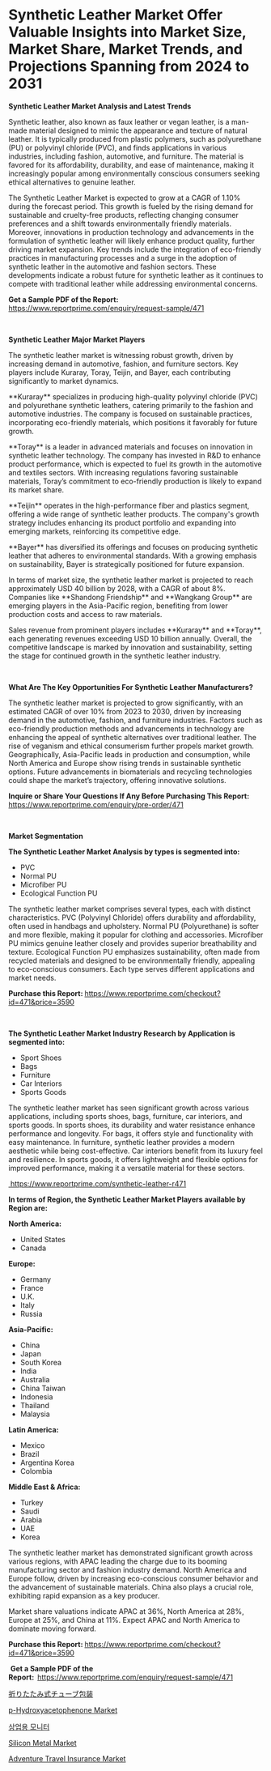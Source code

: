 <p><h1>Synthetic Leather Market Offer Valuable Insights into Market Size, Market Share, Market Trends, and Projections Spanning from 2024 to 2031</h1></p><p><strong>Synthetic Leather Market Analysis and Latest Trends</strong></p>
<p><p>Synthetic leather, also known as faux leather or vegan leather, is a man-made material designed to mimic the appearance and texture of natural leather. It is typically produced from plastic polymers, such as polyurethane (PU) or polyvinyl chloride (PVC), and finds applications in various industries, including fashion, automotive, and furniture. The material is favored for its affordability, durability, and ease of maintenance, making it increasingly popular among environmentally conscious consumers seeking ethical alternatives to genuine leather.</p><p>The Synthetic Leather Market is expected to grow at a CAGR of 1.10% during the forecast period. This growth is fueled by the rising demand for sustainable and cruelty-free products, reflecting changing consumer preferences and a shift towards environmentally friendly materials. Moreover, innovations in production technology and advancements in the formulation of synthetic leather will likely enhance product quality, further driving market expansion. Key trends include the integration of eco-friendly practices in manufacturing processes and a surge in the adoption of synthetic leather in the automotive and fashion sectors. These developments indicate a robust future for synthetic leather as it continues to compete with traditional leather while addressing environmental concerns.</p></p>
<p><strong>Get a Sample PDF of the Report:&nbsp;</strong> <a href="https://www.reportprime.com/enquiry/request-sample/471">https://www.reportprime.com/enquiry/request-sample/471</a></p>
<p>&nbsp;</p>
<p><strong>Synthetic Leather Major Market Players</strong></p>
<p><p>The synthetic leather market is witnessing robust growth, driven by increasing demand in automotive, fashion, and furniture sectors. Key players include Kuraray, Toray, Teijin, and Bayer, each contributing significantly to market dynamics.</p><p>**Kuraray** specializes in producing high-quality polyvinyl chloride (PVC) and polyurethane synthetic leathers, catering primarily to the fashion and automotive industries. The company is focused on sustainable practices, incorporating eco-friendly materials, which positions it favorably for future growth.</p><p>**Toray** is a leader in advanced materials and focuses on innovation in synthetic leather technology. The company has invested in R&D to enhance product performance, which is expected to fuel its growth in the automotive and textiles sectors. With increasing regulations favoring sustainable materials, Toray’s commitment to eco-friendly production is likely to expand its market share.</p><p>**Teijin** operates in the high-performance fiber and plastics segment, offering a wide range of synthetic leather products. The company's growth strategy includes enhancing its product portfolio and expanding into emerging markets, reinforcing its competitive edge.</p><p>**Bayer** has diversified its offerings and focuses on producing synthetic leather that adheres to environmental standards. With a growing emphasis on sustainability, Bayer is strategically positioned for future expansion.</p><p>In terms of market size, the synthetic leather market is projected to reach approximately USD 40 billion by 2028, with a CAGR of about 8%. Companies like **Shandong Friendship** and **Wangkang Group** are emerging players in the Asia-Pacific region, benefiting from lower production costs and access to raw materials.</p><p>Sales revenue from prominent players includes **Kuraray** and **Toray**, each generating revenues exceeding USD 10 billion annually. Overall, the competitive landscape is marked by innovation and sustainability, setting the stage for continued growth in the synthetic leather industry.</p></p>
<p>&nbsp;</p>
<p><strong>What Are The Key Opportunities For Synthetic Leather Manufacturers?</strong></p>
<p><p>The synthetic leather market is projected to grow significantly, with an estimated CAGR of over 10% from 2023 to 2030, driven by increasing demand in the automotive, fashion, and furniture industries. Factors such as eco-friendly production methods and advancements in technology are enhancing the appeal of synthetic alternatives over traditional leather. The rise of veganism and ethical consumerism further propels market growth. Geographically, Asia-Pacific leads in production and consumption, while North America and Europe show rising trends in sustainable synthetic options. Future advancements in biomaterials and recycling technologies could shape the market’s trajectory, offering innovative solutions.</p></p>
<p><strong>Inquire or Share Your Questions If Any Before Purchasing This Report:</strong> <a href="https://www.reportprime.com/enquiry/pre-order/471">https://www.reportprime.com/enquiry/pre-order/471</a></p>
<p>&nbsp;</p>
<p><strong>Market Segmentation</strong></p>
<p><strong>The Synthetic Leather Market Analysis by types is segmented into:</strong></p>
<p><ul><li>PVC</li><li>Normal PU</li><li>Microfiber PU</li><li>Ecological Function PU</li></ul></p>
<p><p>The synthetic leather market comprises several types, each with distinct characteristics. PVC (Polyvinyl Chloride) offers durability and affordability, often used in handbags and upholstery. Normal PU (Polyurethane) is softer and more flexible, making it popular for clothing and accessories. Microfiber PU mimics genuine leather closely and provides superior breathability and texture. Ecological Function PU emphasizes sustainability, often made from recycled materials and designed to be environmentally friendly, appealing to eco-conscious consumers. Each type serves different applications and market needs.</p></p>
<p><strong>Purchase this Report:&nbsp;</strong><a href="https://www.reportprime.com/checkout?id=471&price=3590">https://www.reportprime.com/checkout?id=471&price=3590</a></p>
<p>&nbsp;</p>
<p><strong>The Synthetic Leather Market Industry Research by Application is segmented into:</strong></p>
<p><ul><li>Sport Shoes</li><li>Bags</li><li>Furniture</li><li>Car Interiors</li><li>Sports Goods</li></ul></p>
<p><p>The synthetic leather market has seen significant growth across various applications, including sports shoes, bags, furniture, car interiors, and sports goods. In sports shoes, its durability and water resistance enhance performance and longevity. For bags, it offers style and functionality with easy maintenance. In furniture, synthetic leather provides a modern aesthetic while being cost-effective. Car interiors benefit from its luxury feel and resilience. In sports goods, it offers lightweight and flexible options for improved performance, making it a versatile material for these sectors.</p></p>
<p><a href="https://www.reportprime.com/synthetic-leather-r471">&nbsp;https://www.reportprime.com/synthetic-leather-r471</a></p>
<p><strong>In terms of Region, the Synthetic Leather Market Players available by Region are:</strong></p>
<p>
    <p> <strong> North America: </strong>
        <ul>
            <li>United States</li>
            <li>Canada</li>
        </ul>
        </p> 
    <p> <strong> Europe: </strong>
        <ul>
            <li>Germany</li>
            <li>France</li>
            <li>U.K.</li>
            <li>Italy</li>
            <li>Russia</li>
        </ul>
        </p> 
    <p> <strong> Asia-Pacific: </strong>
        <ul>
            <li>China</li>
            <li>Japan</li>
            <li>South Korea</li>
            <li>India</li>
            <li>Australia</li>
            <li>China Taiwan</li>
            <li>Indonesia</li>
            <li>Thailand</li>
            <li>Malaysia</li>
        </ul>
        </p> 
    <p> <strong> Latin America: </strong>
        <ul>
            <li>Mexico</li>
            <li>Brazil</li>
            <li>Argentina Korea</li>
            <li>Colombia</li>
        </ul>
        </p> 
    <p> <strong> Middle East & Africa: </strong>
        <ul>
            <li>Turkey</li>
            <li>Saudi</li>
            <li>Arabia</li>
            <li>UAE</li>
            <li>Korea</li>
        </ul>
    </p>
    </p>
<p><p>The synthetic leather market has demonstrated significant growth across various regions, with APAC leading the charge due to its booming manufacturing sector and fashion industry demand. North America and Europe follow, driven by increasing eco-conscious consumer behavior and the advancement of sustainable materials. China also plays a crucial role, exhibiting rapid expansion as a key producer. </p><p>Market share valuations indicate APAC at 36%, North America at 28%, Europe at 25%, and China at 11%. Expect APAC and North America to dominate moving forward.</p></p>
<p><strong>Purchase this Report: </strong><a href="https://www.reportprime.com/checkout?id=471&price=3590">https://www.reportprime.com/checkout?id=471&price=3590</a></p>
<p>&nbsp;<strong>Get a Sample PDF of the Report:&nbsp;&nbsp;</strong><a href="https://www.reportprime.com/enquiry/request-sample/471">https://www.reportprime.com/enquiry/request-sample/471</a></p>
<p><strong></strong></p>
<p><p><a href="https://medium.com/@devanrutherford2002/%E3%82%B0%E3%83%AD%E3%83%BC%E3%83%90%E3%83%AB%E6%8A%98%E3%82%8A%E3%81%9F%E3%81%9F%E3%81%BF%E3%83%81%E3%83%A5%E3%83%BC%E3%83%96%E5%8C%85%E8%A3%85%E5%B8%82%E5%A0%B4%E3%81%AE%E5%8C%85%E6%8B%AC%E7%9A%84%E5%88%86%E6%9E%90-%E6%88%90%E9%95%B7%E5%8B%95%E5%90%91%E3%81%A8%E5%B8%82%E5%A0%B4%E4%BA%88%E6%B8%AC-2024-2031%E5%B9%B4-5d9d4133441f">折りたたみ式チューブ包装</a></p><p><a href="https://www.linkedin.com/pulse/unveiling-market-trends-global-p-hydroxyacetophenone-growth-14h7f?trackingId=ZSLWEiquSQe1UGidod%2Badw%3D%3D">p-Hydroxyacetophenone Market</a></p><p><a href="https://medium.com/@delmyx2tuliau/%EC%83%81%EC%97%85%EC%9A%A9-%EB%AA%A8%EB%8B%88%ED%84%B0-%EC%8B%9C%EC%9E%A5%EC%9D%98-%EB%AF%B8%EB%9E%98-%EA%B8%80%EB%A1%9C%EB%B2%8C-%EC%8B%9C%EC%9E%A5-%EC%A0%84%EB%A7%9D-%EB%B0%8F-%EC%8B%9C%EC%9E%A5-%ED%8A%B8%EB%A0%8C%EB%93%9C-2024-2031-0be8b1d687a9">상업용 모니터</a></p><p><a href="https://github.com/indrystar/Market-Research-Report-List-4/blob/main/silicon-metal-market.md">Silicon Metal Market</a></p><p><a href="https://medium.com/@anggimontokjleb_6541/adventure-travel-insurance-market-a-global-and-regional-analysis-2024-2031-f38c3a7ee347">Adventure Travel Insurance Market</a></p></p>